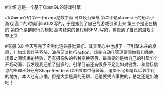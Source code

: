 #介绍
这是一个基于OpenGL的游戏引擎

##Demo介绍
第一个demo是数字雨 可以设为壁纸
第二个是chrome上的恐龙小游戏 高二的时候用libGDX写的，于是搬到了自己的游戏引擎上来
第三个是正在搞的
第四个是群聚行为模拟 高考结束的暑假用SFML写的，也搬到了自己的游戏引擎上来

#有感
3.8 今天写完了实例化渲染感觉真好。其实我心中也想了一下引擎未来的发展，比如实现粒子系统、演员可以执行action、场景自动化管理资源加载和释放、场景之间切换的特效，还有摄像头的各种变换等等，最重要的是给自己的引擎加个开场动画，我发现我还想了挺多的。引擎目前还有很多不足比如对键盘、和鼠标信息的处理不好还有ShapeRenderer绘图效率过低等等，这些不足都是以后要优化的地方。本人也有点懒，但是大学是真的无聊，还是要找点事做的，总之还是加油吧！

